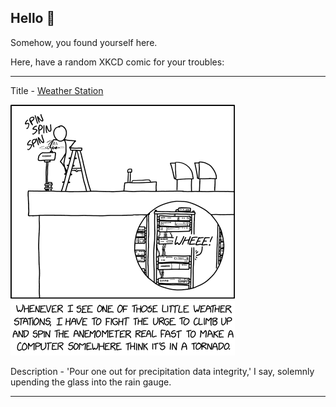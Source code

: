 ## Hello 👀

Somehow, you found yourself here.

Here, have a random XKCD comic for your troubles:

-----------------------------------

Title - [Weather Station](https://xkcd.com/2737)

![Weather Station](./random_comic.png)

Description - 'Pour one out for precipitation data integrity,' I say, solemnly upending the glass into the rain gauge.

-----------------------------------